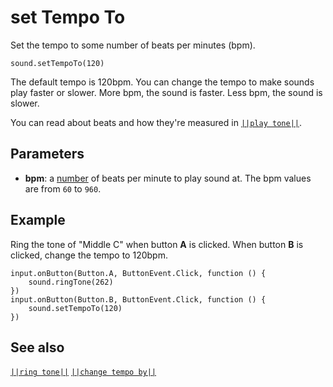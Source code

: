 # set Tempo To

Set the tempo to some number of beats per minutes (bpm).

```sig
sound.setTempoTo(120)
```

The default tempo is 120bpm. You can change the tempo to make sounds play faster or slower. More bpm, the sound is faster. Less bpm, the sound is slower.

You can read about beats and how they're measured in [`||play tone||`](/reference/sound/play-tone#how-many-beats).

## Parameters

* **bpm**: a [number](/types/number) of beats per minute to play sound at. The bpm values are from `60` to `960`.

## Example

Ring the tone of "Middle C" when button **A** is clicked. When button **B** is clicked, change the tempo to 120bpm.

```blocks
input.onButton(Button.A, ButtonEvent.Click, function () {
    sound.ringTone(262)
})
input.onButton(Button.B, ButtonEvent.Click, function () {
    sound.setTempoTo(120)
})
```

## See also

[`||ring tone||`](/reference/sound/ring-tone) [`||change tempo by||`](/reference/sound/change-tempo-by)